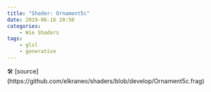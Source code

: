 ```yaml
---
title: "Shader: Ornament5c"
date: 2019-06-16 20:50
categories:
	- Wie Shaders
tags:
	- glsl
	- generative
---
```


<section>
	<canvas class="glslCanvas" data-fragment-url="https://raw.githubusercontent.com/elkraneo/shaders/develop/Ornament5c.frag">
	</canvas>
</section>
🛠 [source](https://github.com/elkraneo/shaders/blob/develop/Ornament5c.frag)